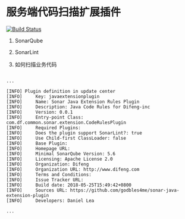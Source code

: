 # 服务端代码扫描扩展插件

[![Build Status](https://travis-ci.org/daniellea/sonar-java-extension-plugin.svg?branch=master)](https://travis-ci.org/michaelliao/openweixin)


1. SonarQube


2. SonarLint


3. 如何扫描业务代码



```

...

[INFO] Plugin definition in update center
[INFO]     Key: javaextensionplugin
[INFO]     Name: Sonar Java Extension Rules Plugin
[INFO]     Description: Java Code Rules for Difeng-inc
[INFO]     Version: 0.0.1
[INFO]     Entry-point Class: com.df.common.sonar.extension.CodeRulesPlugin
[INFO]     Required Plugins: 
[INFO]     Does the plugin support SonarLint?: true
[INFO]     Use Child-first ClassLoader: false
[INFO]     Base Plugin: 
[INFO]     Homepage URL: 
[INFO]     Minimal SonarQube Version: 5.6
[INFO]     Licensing: Apache License 2.0
[INFO]     Organization: Difeng
[INFO]     Organization URL: http://www.difeng.com
[INFO]     Terms and Conditions: 
[INFO]     Issue Tracker URL: 
[INFO]     Build date: 2018-05-25T15:49:42+0800
[INFO]     Sources URL: https://github.com/godbles4me/sonar-java-extension-plugin
[INFO]     Developers: Daniel Lea

...

```